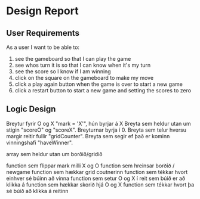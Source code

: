 # Design Report

## User Requirements

As a user I want to be able to:
1. see the gameboard so that I can play the game
2. see whos turn it is so that I can know when it's my turn
3. see the score so I know if I am winning
4. click on the square on the gameboard to make my move
5. click a play again button when the game is over to start a new game
6. click a restart button to start a new game and setting the scores to zero



## Logic Design

Breytur fyrir O og X "mark = 'X'", hún byrjar á X
Breyta sem heldur utan um stigin "scoreO" og "scoreX". Breyturnar byrja í 0.
Breyta sem telur hversu margir reitir fullir "gridCounter".
Breyta sem segir ef það er kominn vinningshafi "haveWinner".

array sem heldur utan um borðið/gridið

function sem flippar mark milli X og O
function sem hreinsar borðið / newgame
function sem hækkar grid coutnerinn
function sem tékkar hvort einhver sé búinn að vinna
function sem setur O og X í reit sem búið er að klikka á
function sem hækkar skorið hjá O og X
function sem tékkar hvort þa sé búið að klikka á reitinn
